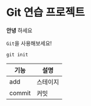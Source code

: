 # Git 연습 프로젝트

**안녕** 하세요

`Git`을 사용해보세요!

```
git init
```

|기능|설명|
|---|---|
|add|스테이지|
|commit|커밋|
